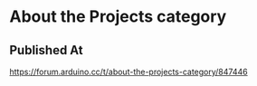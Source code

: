 # About the Projects category

## Published At

https://forum.arduino.cc/t/about-the-projects-category/847446
